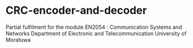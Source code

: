 # CRC-encoder-and-decoder
Partial fulfilment for the module
EN2054 : Communication Systems and Networks
Department of Electronic and Telecommunication 
University of Moratuwa


